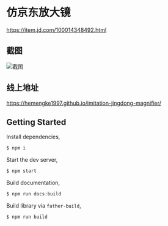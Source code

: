 # 仿京东放大镜

https://item.jd.com/100014348492.html

## 截图

![截图](./docs/img/1.gif)

## 线上地址

https://hemengke1997.github.io/imitation-jingdong-magnifier/


## Getting Started

Install dependencies,

```bash
$ npm i
```

Start the dev server,

```bash
$ npm start
```

Build documentation,

```bash
$ npm run docs:build
```

Build library via `father-build`,

```bash
$ npm run build
```
